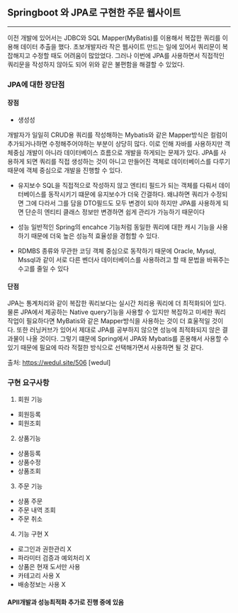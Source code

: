 ## Springboot 와 JPA로 구현한 주문 웹사이트

---------------------------------------------------------------------------------------

 이전 개발에 있어서는 JDBC와 SQL Mapper(MyBatis)를 이용해서 복잡한 쿼리를 이용해 데이터 추출을 했다. 초보개발자라 작은 웹사이트 만드는 일에 있어서
 쿼리문이 복잡해지고 수정할 때도 어려움이 많았었다. 그러나 이번에 JPA를 사용하면서 직접적인 쿼리문을 작성하지 않아도 되어 위와 같은 불편함을 해결할 수 있었다.
 
### JPA에 대한 장단점

#### 장점

* 생성성

개발자가 일일히 CRUD용 쿼리를 작성해하는 Mybatis와 같은 Mapper방식은 컬럼이 추가되거나하면 수정해주어야하는 부분이 상당히 많다. 이로 인해
자바를 사용하지만 객체중심 개발이 아니라 데이터베이스 흐름으로 개발을 하게되는 문제가 있다. JPA를 사용하게 되면 쿼리를 직접 생성하는 것이 아니고
만들어진 객체로 데이터베이스를 다루기 때문에 객체 중심으로 개발을 진행할 수 있다.

* 유지보수
SQL을 직접적으로 작성하지 않고 엔티티 필드가 되는 객체를 다뤄서 데이터베이스를 동작시키기 떄문에 유지보수가 더욱 간결하다. 왜냐하면 쿼리가 수정되면
그에 다라서 그를 담을 DTO필드도 모두 변경이 되야 하지만 JPA를 사용하게 되면 단순히 엔티티 클래스 정보만 변경하면 쉽게 관리가 가능하기 때문이다

* 성능
일반적인 Spring의 encahce 기능처럼 동일한 쿼리에 대한 캐시 기능을 사용하기 때문에 더욱 높은 성능적 효율성을 경험할 수 있다.

* RDMBS 종류와 무관한 코딩
객체 중심으로 동작하기 때문에 Oracle, Mysql, Mssql과 같이 서로 다른 벤더사 데이터베이스를 사용하려고 할 때 문법을 바꿔주는 수고를 줄일 수 있다

#### 단점
JPA는 통계처리와 같이 복잡한 쿼리보다는 실시간 처리용 쿼리에 더 최적화되어 있다. 물론 JPA에서 제공하는 Native query기능을 사용할 수 있지만 복잡하고 미세한
쿼리작업이 필요하다면 MyBatis와 같은 Mapper방식을 사용하는 것이 더 효울적일 것이다. 또한 러닝커브가 있어서 제대로 JPA를 공부하지 않으면 성능에 최적화되지 
않은 결과물이 나올 것이다. 그렇기 떄문에 Spring에서 JPA와 Mybatis를 혼용해서 사용할 수 있기 때문에 필요에 따라 적절한 방식으로 선택해가면서 사용하면 될 것 같다.

출처: https://wedul.site/506 [wedul]

### 구현 요구사항

1) 회원 기능
* 회원등록
* 회원조회
2) 상품기능
* 상품등록
* 상품수정
* 상품조회
3) 주문 기능
* 상품 주문
* 주문 내역 조회
* 주문 취소
4) 기능 구현 X
* 로그인과 권한관리 X
* 파라미터 검증과 예외처리 X
* 상품은 현재 도서만 사용
* 카테고리 사용 X
* 배송정보는 사용 X






#### APII개발과 성능최적화 추가로 진행 중에 있음
